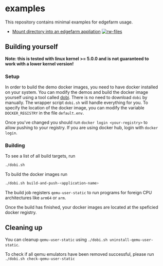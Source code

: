 # examples

This repository contains minimal examples for edgefarm usage.

- [Mount directory into an edgefarm appliation](mount/README.md) [![rw-files](https://github.com/edgefarm/examples/actions/workflows/rw-files.yaml/badge.svg)](https://github.com/edgefarm/examples/actions/workflows/rw-files.yaml)

## Building yourself

**Note: this is tested with linux kernel >= 5.0.0 and is not guaranteed to work with a lower kernel version!**

### Setup

In order to build the demo docker images, you need to have docker installed on your system.
You can modify the demos and build the docker image yourself using a tool called [dobi](https://github.com/dnephin/dobi).
There is no need to download `dobi` by manually. The wrapper script `dobi.sh` will handle everything for you.
To specify the location of the docker image, you can modify the variable `DOCKER_REGISTRY` in the file `default.env`.

Once you've changed you should run `docker login <your-registry>` to allow pushing to your registry.
If you are using docker hub, login with `docker login`.

### Building

To see a list of all build targets, run
```bash
./dobi.sh
```

To build the docker images run
```bash
./dobi.sh build-and-push-<application-name>
```

The build job registers `qemu-user-static` to run programs for foreign CPU architectures like `arm64` or `arm`.

Once the build has finished, your docker images are located at the speficied docker registry.

## Cleaning up

You can cleanup `qemu-user-static` using `./dobi.sh uninstall-qemu-user-static`.

To check if all qemu emulators have been removed successful, please run `./dobi.sh check-qemu-user-static`
